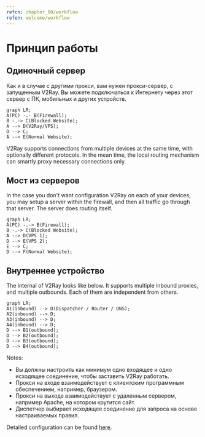 ```yaml
---
refcn: chapter_00/workflow
refen: welcome/workflow
---
```

# Принцип работы

## Одиночный сервер

Как и в случае с другими прокси, вам нужен прокси-сервер, с запущенным V2Ray. Вы можете подключаться к Интернету через этот сервер с ПК, мобильных и других устройств.

```mermaid
graph LR;
A(PC) -.- B(Firewall);
B -.-> C(Blocked Website);
A --> D(V2Ray/VPS);
D --> C;
A --> E(Normal Website);
```

V2Ray supports connections from multiple devices at the same time, with optionally different protocols. In the mean time, the local routing mechanism can smartly proxy necessary connections only.

## Мост из серверов

In the case you don't want configuration V2Ray on each of your devices, you may setup a server within the firewall, and then all traffic go through that server. The server does routing itself.

```mermaid
graph LR;
A(PC) -.-> B(Firewall);
B -.-> C(Blocked Website);
A --> D(VPS 1);
D --> E(VPS 2);
E --> C;
D --> F(Normal Website);
```

## Внутреннее устройство

The internal of V2Ray looks like below. It supports multiple inbound proxies, and multiple outbounds. Each of them are independent from others.

```mermaid
graph LR;
A1(inbound) --> D(Dispatcher / Router / DNS);
A2(inbound) --> D;
A3(inbound) --> D;
A4(inbound) --> D;
D --> B1(outbound);
D --> B2(outbound);
D --> B3(outbound);
D --> B4(outbound);
```

Notes:

* Вы должны настроить как минимум одно входящее и одно исходящее соединение, чтобы заставить V2Ray работать.
* Прокси на входе взаимодействует с клиентским программным обеспечением, например, браузером.
* Прокси на выходе взаимодействует с удаленным сервером, например Apache, на котором крутится сайт.
* Диспетчер выбирает исходящее соединение для запроса на основе настраиваемых правил.

Detailed configuration can be found [here](../configuration/overview.md).